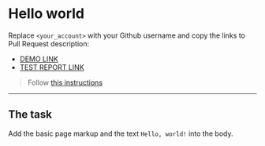 # Hello world
Replace `<your_account>` with your Github username and copy the links to Pull Request description:
- [DEMO LINK](https://andreyolin.github.io/layout_hello-world/)
- [TEST REPORT LINK](https://andreyolin.github.io/layout_hello-world/report/html_report/)

> Follow [this instructions](https://mate-academy.github.io/layout_task-guideline/#how-to-solve-the-layout-tasks-on-github)
___

## The task 
Add the basic page markup and the text `Hello, world!` into the body.
